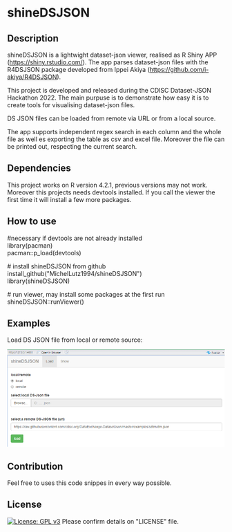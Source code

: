 # shineDSJSON

## Description
shineDSJSON is a lightwight dataset-json viewer, realised as R Shiny APP (https://shiny.rstudio.com/). The app parses dataset-json files with the 
R4DSJSON package developed from Ippei Akiya (https://github.com/i-akiya/R4DSJSON). 

This project is developed and released during the CDISC Dataset-JSON Hackathon 2022. The main purpuse is to demonstrate how easy it is to create tools for visualising dataset-json files. 

DS JSON files can be loaded from remote via URL or from a local source.

The app supports independent regex search in each column and the whole file as well es exporting the table as csv and excel file. Moreover the file can be printed out, respecting the current search. 

## Dependencies 
This project works on R version 4.2.1, previous versions may not work. Moreover this projects needs devtools installed. If you call the viewer the first time it will install a few more packages.

## How to use

\#necessary if devtools are not already installed <br />
library(pacman) <br />
pacman::p_load(devtools) <br />

\# install shineDSJSON from github <br />
install_github("MichelLutz1994/shineDSJSON") <br />
library(shineDSJSON)

\# run viewer, may install some packages at the first run <br />
shineDSJSON::runViewer()

## Examples
Load DS JSON file from local or remote source:

![This is an image](https://github.com/MichelLutz1994/shineDSJSON/blob/main/screenshots/load_screen.PNG)




## Contribution
Feel free to uses this code snippes in every way possible. 

## License
[![License: GPL v3](https://img.shields.io/badge/License-GPLv3-blue.svg)](https://www.gnu.org/licenses/gpl-3.0)
Please confirm details on "LICENSE" file.
